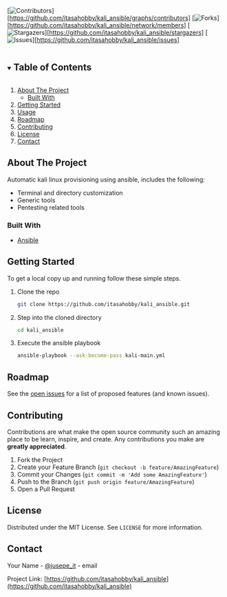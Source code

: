 [![Contributors][contributors-shield]][https://github.com/itasahobby/kali_ansible/graphs/contributors]
[![Forks][forks-shield]][https://github.com/itasahobby/kali_ansible/network/members]
[![Stargazers][stars-shield]][https://github.com/itasahobby/kali_ansible/stargazers]
[![Issues][issues-shield]][https://github.com/itasahobby/kali_ansible/issues]

<!-- TABLE OF CONTENTS -->
<details open="open">
  <summary><h2 style="display: inline-block">Table of Contents</h2></summary>
  <ol>
    <li>
      <a href="#about-the-project">About The Project</a>
      <ul>
        <li><a href="#built-with">Built With</a></li>
      </ul>
    </li>
    <li><a href="#getting-started">Getting Started</a></li>
    <li><a href="#usage">Usage</a></li>
    <li><a href="#roadmap">Roadmap</a></li>
    <li><a href="#contributing">Contributing</a></li>
    <li><a href="#license">License</a></li>
    <li><a href="#contact">Contact</a></li>
  </ol>
</details>



<!-- ABOUT THE PROJECT -->
## About The Project

Automatic kali linux provisioning using ansible, includes the following:
* Terminal and directory customization
* Generic tools
* Pentesting related tools

### Built With

* [Ansible](https://www.ansible.com/)

<!-- GETTING STARTED -->
## Getting Started

To get a local copy up and running follow these simple steps.

1. Clone the repo
   ```sh
   git clone https://github.com/itasahobby/kali_ansible.git
   ```
2. Step into the cloned directory
   ```sh
   cd kali_ansible
   ```
3. Execute the ansible playbook
    ```sh
    ansible-playbook --ask-become-pass kali-main.yml
    ```

<!-- ROADMAP -->
## Roadmap

See the [open issues](https://github.com/itasahobby/kali_ansible/issues) for a list of proposed features (and known issues).



<!-- CONTRIBUTING -->
## Contributing

Contributions are what make the open source community such an amazing place to be learn, inspire, and create. Any contributions you make are **greatly appreciated**.

1. Fork the Project
2. Create your Feature Branch (`git checkout -b feature/AmazingFeature`)
3. Commit your Changes (`git commit -m 'Add some AmazingFeature'`)
4. Push to the Branch (`git push origin feature/AmazingFeature`)
5. Open a Pull Request



<!-- LICENSE -->
## License

Distributed under the MIT License. See `LICENSE` for more information.



<!-- CONTACT -->
## Contact

Your Name - [@jusepe_it](https://twitter.com/jusepe_it) - email

Project Link: [https://github.com/itasahobby/kali_ansible](https://github.com/itasahobby/kali_ansible)

<!-- MARKDOWN LINKS & IMAGES -->
<!-- https://www.markdownguide.org/basic-syntax/#reference-style-links -->
[contributors-shield]: https://img.shields.io/github/contributors/github_username/repo.svg?style=for-the-badge
[contributors-url]: https://github.com/github_username/repo/graphs/contributors
[forks-shield]: https://img.shields.io/github/forks/github_username/repo.svg?style=for-the-badge
[forks-url]: https://github.com/github_username/repo/network/members
[stars-shield]: https://img.shields.io/github/stars/github_username/repo.svg?style=for-the-badge
[stars-url]: https://github.com/github_username/repo/stargazers
[issues-shield]: https://img.shields.io/github/issues/github_username/repo.svg?style=for-the-badge
[issues-url]: https://github.com/github_username/repo/issues